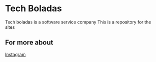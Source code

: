 # Tech Boladas
 Tech boladas is a software service company
 This is a repository for the sites

## For more about
[Instagram](https://instagram.com/techboladas?igshid=NGVhN2NjQ0Yg==)
